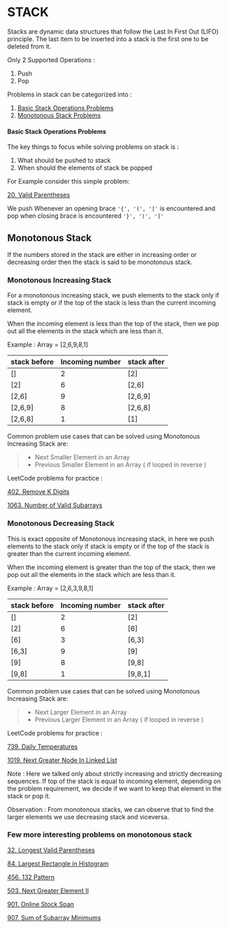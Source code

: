 # STACK
Stacks are dynamic data structures that follow the Last In First Out (LIFO) principle. The last item to be inserted into a stack is the first one to be deleted from it.

Only 2 Supported Operations :
1. Push
2. Pop

Problems in stack can be categorized into :
1. [Basic Stack Operations Problems](#basic-stack-operations-problems)
2. [Monotonous Stack Problems](#monotonous-stack) 

#### Basic Stack Operations Problems
The key things to focus while solving problems on stack is :
1. What should be pushed to stack
2. When should the elements of stack be popped

For Example consider this simple problem:

[20. Valid Parentheses](https://leetcode.com/problems/valid-parentheses/)

We push Whenever an opening brace ``` '{', '(', '[' ``` is encountered and pop when closing brace is encountered ``` '}', ')', ']' ```

## Monotonous Stack
If the numbers stored in the stack are either in increasing order or decreasing order then the stack is said to be monotonous stack.

### Monotonous Increasing Stack
For a monotonous increasing stack, we push elements to the stack only if stack is empty or if the top of the stack is less than the current incoming element.

When the incoming element is less than the top of the stack, then we pop out all the elements in the stack which are less than it.

Example : Array = [2,6,9,8,1]

|stack before    | Incoming number   | stack after   |
|-----------|-------|-----------|
|   []      |   2   |   [2]     |
|   [2]     |   6   |   [2,6]   |
|   [2,6]   |   9   |   [2,6,9] |
|   [2,6,9] |   8   |   [2,6,8] |
|   [2,6,8] |   1   |   [1]     |


Common problem use cases that can be solved using Monotonous Increasing Stack are:
>+ Next Smaller Element in an Array
>+ Previous Smaller Element in an Array ( if looped in reverse )

LeetCode problems for practice :

[402. Remove K Digits](https://leetcode.com/problems/remove-k-digits/)

[1063. Number of Valid Subarrays](https://leetcode.com/problems/number-of-valid-subarrays/)

### Monotonous Decreasing Stack
This is exact opposite of Monotonous increasing stack, in here we push elements to the stack only if stack is empty or if the top of the stack is greater than the current incoming element.

When the incoming element is greater than the top of the stack, then we pop out all the elements in the stack which are less than it.

Example : Array = [2,6,3,9,8,1]

|stack before    | Incoming number   | stack after   |
|-----------|-------|-----------|
|   []      |   2   |   [2]     |
|   [2]     |   6   |   [6]     |
|   [6]     |   3   |   [6,3]   |
|   [6,3]   |   9   |   [9]     |
|   [9]     |   8   |   [9,8]   |
|   [9,8]   |   1   |   [9,8,1] |

Common problem use cases that can be solved using Monotonous Increasing Stack are:

>+ Next Larger Element in an Array
>+ Previous Larger Element in an Array ( if looped in reverse )


LeetCode problems for practice :

[739. Daily Temperatures](https://leetcode.com/problems/daily-temperatures/)

[1019. Next Greater Node In Linked List](https://leetcode.com/problems/next-greater-node-in-linked-list/)

Note : Here we talked only about strictly increasing and strictly decreasing sequences. If top of the stack is equal to incoming element, depending on the problem requirement, we decide if we want to keep that element in the stack or pop it.

Observation : From monotonous stacks, we can observe that to find the larger elements we use decreasing stack and viceversa.

### Few more interesting problems on monotonous stack
[32. Longest Valid Parentheses](https://leetcode.com/problems/longest-valid-parentheses/)

[84. Largest Rectangle in Histogram](https://leetcode.com/problems/largest-rectangle-in-histogram/)

[456. 132 Pattern](https://leetcode.com/problems/132-pattern/)

[503. Next Greater Element II](https://leetcode.com/problems/next-greater-element-ii/)

[901. Online Stock Span](https://leetcode.com/problems/online-stock-span/)

[907. Sum of Subarray Minimums](https://leetcode.com/problems/sum-of-subarray-minimums/)
